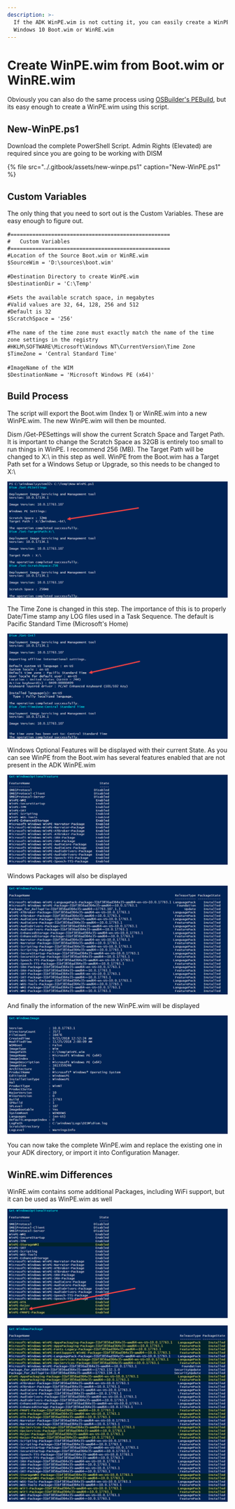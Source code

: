 ```yaml
---
description: >-
  If the ADK WinPE.wim is not cutting it, you can easily create a WinPE.wim from
  Windows 10 Boot.wim or WinRE.wim
---
```


# Create WinPE.wim from Boot.wim or WinRE.wim

Obviously you can also do the same process using [OSBuilder's PEBuild](../osbuilder/docs/functions/pebuild/), but its easy enough to create a WinPE.wim using this script.

## New-WinPE.ps1

Download the complete PowerShell Script.  Admin Rights \(Elevated\) are required since you are going to be working with DISM

{% file src="../.gitbook/assets/new-winpe.ps1" caption="New-WinPE.ps1" %}

## Custom Variables

The only thing that you need to sort out is the Custom Variables.  These are easy enough to figure out.

```text
#===================================================
#   Custom Variables
#===================================================
#Location of the Source Boot.wim or WinRE.wim
$SourceWim = 'D:\sources\boot.wim'

#Destination Directory to create WinPE.wim
$DestinationDir = 'C:\Temp'

#Sets the available scratch space, in megabytes
#Valid values are 32, 64, 128, 256 and 512
#Default is 32
$ScratchSpace = '256'

#The name of the time zone must exactly match the name of the time zone settings in the registry
#HKLM\SOFTWARE\Microsoft\Windows NT\CurrentVersion\Time Zone
$TimeZone = 'Central Standard Time'

#ImageName of the WIM
$DestinationName = 'Microsoft Windows PE (x64)'
```

## Build Process

The script will export the Boot.wim \(Index 1\) or WinRE.wim into a new WinPE.wim.  The new WinPE.wim will then be mounted.

Dism /Get-PESettings will show the current Scratch Space and Target Path.  It is important to change the Scratch Space as 32GB is entirely too small to run things in WinPE.  I recommend 256 \(MB\).  The Target Path will be changed to X:\ in this step as well.  WinPE from the Boot.wim has a Target Path set for a Windows Setup or Upgrade, so this needs to be changed to X:\

![](../.gitbook/assets/2018-11-25_2-02-31.png)

The Time Zone is changed in this step.  The importance of this is to properly Date/Time stamp any LOG files used in a Task Sequence.  The default is Pacific Standard Time \(Microsoft's Home\)

![](../.gitbook/assets/2018-11-25_2-02-31b.png)

Windows Optional Features will be displayed with their current State.  As you can see WinPE from the Boot.wim has several features enabled that are not present in the ADK WinPE.wim

![](../.gitbook/assets/2018-11-25_2-02-31-gwof.png)

Windows Packages will also be displayed

![](../.gitbook/assets/2018-11-25_2-02-31-gwp.png)

And finally the information of the new WinPE.wim will be displayed 

![](../.gitbook/assets/2018-11-25_2-02-31-gwi.png)

You can now take the complete WinPE.wim and replace the existing one in your ADK directory, or import it into Configuration Manager.

## WinRE.wim Differences

WinRE.wim contains some additional Packages, including WiFi support, but it can be used as WinPE.wim as well

![](../.gitbook/assets/2018-11-25_2-53-58.png)

![](../.gitbook/assets/2018-11-25_2-53-58b.png)



